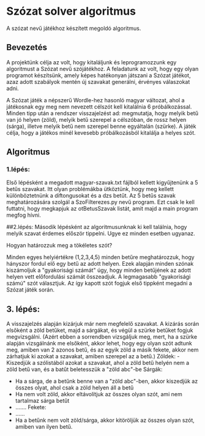 # Szózat solver algoritmus
A szózat nevű játékhoz készített megoldó algoritmus.

## Bevezetés

A projektünk célja az volt, hogy kitaláljunk és leprogramozzunk egy algoritmust a Szózat nevű szójátékhoz. A feladatunk az volt, hogy egy olyan programot készítsünk, amely képes hatékonyan játszani a Szózat játékot, azaz adott szabályok mentén új szavakat generálni, érvényes válaszokat adni.

A Szózat játék a népszerű Wordle-hez hasonló magyar változat, ahol a játékosnak egy meg nem nevezett célszót kell kitalálnia 6 próbálkozással. Minden tipp után a rendszer visszajelzést ad: megmutatja, hogy melyik betű van jó helyen (zöld), melyik betű szerepel a célszóban, de rossz helyen (sárga), illetve melyik betű nem szerepel benne egyáltalán (szürke). A játék célja, hogy a játékos minél kevesebb próbálkozásból kitalálja a helyes szót.

## Algoritmus
### 1.lépés:
Első lépésként a megadott magyar-szavak.txt fájlból kellett kigyűjtenünk a 5 betűs szavakat. Itt olyan problémákba ütköztünk, hogy meg kellett különböztetnünk a diftongusokat és a dzs betűt. Az 5 betűs szavak meghatározására szolgál a SzoFilterezes.py nevű program. Ezt csak le kell futtatni, hogy megkapjuk az otBetusSzavak listát, amit majd a main program megfog hívni.

##2.lépés:
Második lépésként az algoritmusunknak ki kell találnia, hogy melyik szavat érdemes először tippelni. Ugye ez minden esetben ugyanaz. 

Hogyan határozzuk meg a tökéletes szót?

Minden egyes helyiértékre (1,2,3,4,5) minden betűre meghatározzuk, hogy hányszor fordul elő egy betű az adott helyen. Ezek alapján minden szónak kiszámoljuk a "gyakorisági számát" úgy, hogy minden betűjének az adott helyen vett előfordulási számát összeadjuk. A legmagasabb "gyakorisági számú" szót választjuk. Az így kapott szót fogjuk első tippként megadni a Szózat játék során.

## 3. lépés:
A visszajelzés alapján kizárjuk már nem megfelelő szavakat.
A kizárás során elsőként a zöld betűket, majd a sárgákat, és végül a szürke betűket fogjuk megvizsgálni. (Azért ebben a sorrendben vizsgáljuk meg, mert, ha a szürke alapján vizsgálnánk me elsőként, akkor lehet, hogy egy olyan szót adtunk meg, amiben van 2 azonos betű, és az egyik zöld a másik fekete, akkor nem zárhatjuk ki azokat a szavakat, amiben szerepel az a betű.)
Zöldek:
-Kiszedjük a szólistából azokat a szavakat, ahol a zöld betű helyén nem a zöld betű van, és a batűt beletesszük a "zöld abc"-be
Sárgák:
- Ha a sárga, de a betűnk benne van a "zöld abc"-ben, akkor kiszedjük az összes olyat, ahol csak a zöld helyen áll a betű
- Ha nem volt zöld, akkor eltávolítjuk az összes olyan szót, ami nem tartalmaz sárga betűt
- .......
Fekete:
- ......
- Ha a betűnk nem volt zöld/sárga, akkor kitöröljük az összes olyan szót, amiben van ilyen betű.
